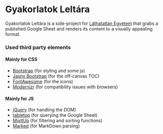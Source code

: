 Gyakorlatok Leltára
===================

Gyakorlatok Leltára is a side-project for [Láthatatlan Egyetem](http://lathatatlanegyetem.hu) that grabs a published Google Sheet and renders its content to a visually appealing format.

### Used third party elements
#### Mainly for CSS
  - [Bootstrap](https://github.com/twbs/bootstrap) (for styling and some js)
  - [Jasny Bootstrap](jasny.github.io/bootstrap/) (for the off-canvas TOC)
  - [FontAwesome](https://github.com/FortAwesome/Font-Awesome) (for the icons)
  - [Modernizr](https://github.com/Modernizr/Modernizr) (for compatibility issues with browsers)

#### Mainly for JS
  - [jQuery](https://github.com/jquery/jquery) (for handling the DOM)
  - [tabletop](https://github.com/jsoma/tabletop) (for querying the Google Sheet)
  - [MixItUp](https://github.com/patrickkunka/mixitup) (for filtering and sorting functions)
  - [Marked](https://github.com/chjj/marked) (for MarkDown parsing)
  
  
